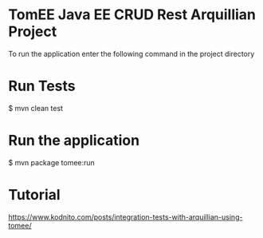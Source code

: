 # TomEE Java EE CRUD Rest Arquillian Project

To run the application enter the following command in the project directory

# Run Tests
$ mvn clean test

# Run the application
$ mvn package tomee:run

# Tutorial
https://www.kodnito.com/posts/integration-tests-with-arquillian-using-tomee/
